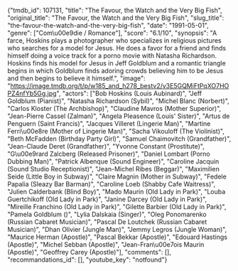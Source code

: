 {"tmdb_id": 107131, "title": "The Favour, the Watch and the Very Big Fish", "original_title": "The Favour, the Watch and the Very Big Fish", "slug_title": "the-favour-the-watch-and-the-very-big-fish", "date": "1991-05-01", "genre": ["Com\u00e9die / Romance"], "score": "6.1/10", "synopsis": "A farce, Hoskins plays a photographer who specializes in religious pictures who searches for a model for Jesus. He does a favor for a friend and finds himself doing a voice track for a porno movie with Natasha Richardson. Hoskins finds his model for Jesus in Jeff Goldblum and a romantic triangle begins in which Goldblum finds adoring crowds believing him to be Jesus and then begins to believe it himself.", "image": "https://image.tmdb.org/t/p/w185_and_h278_bestv2/v3E5GQMiFtPqXO7HOPZ4nfYb5Gg.jpg", "actors": ["Bob Hoskins (Louis Aubinard)", "Jeff Goldblum (Pianist)", "Natasha Richardson (Sybil)", "Michel Blanc (Norbert)", "Carlos Kloster (The Archbishop)", "Claudine Mavros (Mother Superior)", "Jean-Pierre Cassel (Zalman)", "Angela Pleasence (Louis' Sister)", "Artus de Penguern (Saint Francis)", "Jacques Villeret (Lingerie Man)", "Martine Ferri\u00e8re (Mother of Lingerie Man)", "Sacha Vikouloff (The Violinist)", "Beth McFadden (Birthday Party Girl)", "Samuel Chaimovitch (Grandfather)", "Jean-Claude Deret (Grandfather)", "Yvonne Constant (Prostitute)", "G\u00e9rard Zalcberg (Released Prisoner)", "Daniel Lombart (Porno Dubbing Man)", "Patrick Albenque (Sound Engineer)", "Caroline Jacquin (Sound Studio Receptionist)", "Jean-Michel Ribes (Beggar)", "Maximilien Seide (Little Boy in Subway)", "Claire Magnin (Mother in Subway)", "Fedele Papalia (Sleazy Bar Barman)", "Caroline Loeb (Shabby Cafe Waitress)", "Julien Calderbank (Blind Boy)", "Mado Maurin (Old Lady in Park)", "Louba Guertchikoff (Old Lady in Park)", "Janine Darcey (Old Lady in Park)", "Mireille Franchino (Old Lady in Park)", "Gilette Barbier (Old Lady in Park)", "Pamela Goldblum ()", "Lylia Dalskaia (Singer)", "Oleg Ponomarenko (Russian Cabaret Musician)", "Pascal De Loutchek (Russian Cabaret Musician)", "Dhan Olivier (Jungle Man)", "Jemmy Legros (Jungle Woman)", "Maurice Herman (Apostle)", "Pascal Bekkar (Apostle)", "Edouard Hastings (Apostle)", "Michel Sebban (Apostle)", "Jean-Fran\u00e7ois Maurin (Apostle)", "Geoffrey Carey (Apostle)"], "comments": [], "recommandations_id": [], "youtube_key": "notfound"}